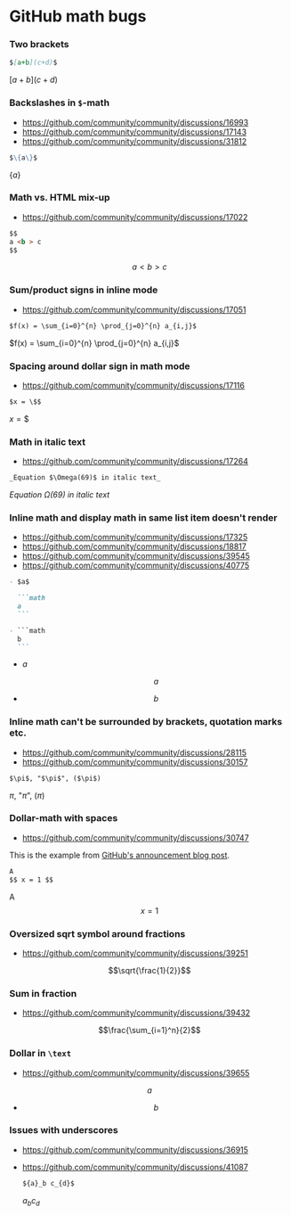 # GitHub math bugs

### Two brackets

```markdown
$[a+b](c+d)$
```

$[a+b](c+d)$

### Backslashes in `$`-math

- https://github.com/community/community/discussions/16993
- https://github.com/community/community/discussions/17143
- https://github.com/community/community/discussions/31812

```markdown
$\{a\}$
```

$\{a\}$

### Math vs. HTML mix-up

- https://github.com/community/community/discussions/17022

```markdown
$$
a <b > c
$$
```

$$
a <b > c
$$

<!--Terminate the bold tag-->

</b>

### Sum/product signs in inline mode

- https://github.com/community/community/discussions/17051

```markdown
$f(x) = \sum_{i=0}^{n} \prod_{j=0}^{n} a_{i,j}$
```

$f(x) = \sum_{i=0}^{n} \prod_{j=0}^{n} a_{i,j}$

### Spacing around dollar sign in math mode

- https://github.com/community/community/discussions/17116

```markdown
$x = \$$
```

$x = \$$

### Math in italic text

- https://github.com/community/community/discussions/17264

```markdown
_Equation $\Omega(69)$ in italic text_
```

_Equation $\Omega(69)$ in italic text_

### Inline math and display math in same list item doesn't render

- https://github.com/community/community/discussions/17325
- https://github.com/community/community/discussions/18817
- https://github.com/community/community/discussions/39545
- https://github.com/community/community/discussions/40775

````markdown
- $a$

  ```math
  a
  ```

- ```math
  b
  ```
````

- $a$

  ```math
  a
  ```

- ```math
  b
  ```

### Inline math can't be surrounded by brackets, quotation marks etc.

- https://github.com/community/community/discussions/28115
- https://github.com/community/community/discussions/30157

```markdown
$\pi$, "$\pi$", ($\pi$)
```

$\pi$, "$\pi$", ($\pi$)

### Dollar-math with spaces

- https://github.com/community/community/discussions/30747

This is the example from [GitHub's announcement blog
post](https://github.blog/2022-05-19-math-support-in-markdown/).

```markdown
A
$$ x = 1 $$
```

A
$$ x = 1 $$

### Oversized sqrt symbol around fractions

- https://github.com/community/community/discussions/39251

```math
\sqrt{\frac{1}{2}}
```

### Sum in fraction

- https://github.com/community/community/discussions/39432

```math
\frac{\sum_{i=1}^n}{2}
```

### Dollar in `\text`

- https://github.com/community/community/discussions/39655

```math
a
```

- ```math
  \text{$b$}
  ```

### Issues with underscores

- https://github.com/community/community/discussions/36915
- https://github.com/community/community/discussions/41087

  ```markdown
  ${a}_b c_{d}$
  ```

  ${a}_b c_{d}$
